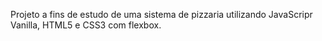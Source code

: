 Projeto a fins de estudo de uma sistema de pizzaria utilizando JavaScripr Vanilla, HTML5 e CSS3 com flexbox.